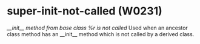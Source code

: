 # super-init-not-called (W0231)
*\_\_init\_\_ method from base class %r is not called* Used when an
ancestor class method has an \_\_init\_\_ method which is not called by
a derived class.
